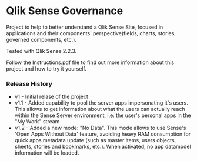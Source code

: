 # Qlik Sense Governance
Project to help to better understand a Qlik Sense Site, focused in applications and their components' perspective(fields, charts, stories, governed components, etc.).

Tested with Qlik Sense 2.2.3.

Follow the Instructions.pdf file to find out more information about this project and how to try it yourself.

### Release History
 * v1 - Initial relase of the project
 * v1.1 - Added capability to pool the server apps impersonating it's users. This allows to get information about what the users can actually reach within the Sense Server environment, i.e: the user's personal apps in the "My Work" stream
 * v1.2 - Added a new mode: "No Data". This mode allows to use Sense's 'Open Apps Without Data' feature, avoiding heavy RAM consumption for quick apps metadata update (such as master items, users objects, sheets, stories and bookmarks, etc.). When activated, no app datamodel information will be loaded.
